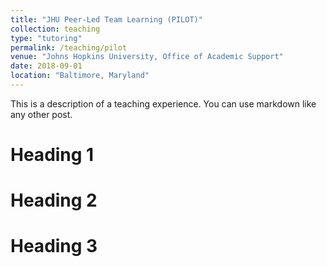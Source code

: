 ```yaml
---
title: "JHU Peer-Led Team Learning (PILOT)"
collection: teaching
type: "tutoring"
permalink: /teaching/pilot
venue: "Johns Hopkins University, Office of Academic Support"
date: 2018-09-01
location: "Baltimore, Maryland"
---
```


This is a description of a teaching experience. You can use markdown like any other post.

Heading 1
======

Heading 2
======

Heading 3
======
